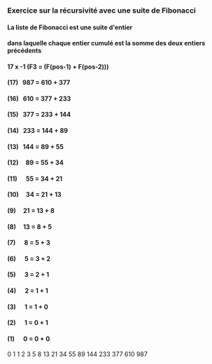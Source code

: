### Exercice sur la récursivité avec une suite de Fibonacci

#### La liste de Fibonacci est une suite d'entier
#### dans laquelle chaque entier cumulé est la somme des deux entiers précédents

#### 17 x -1 (F3  = (F(pos-1) + F(pos-2)))

#### (17) &nbsp;&nbsp;987  = 610 + 377
#### (16) &nbsp;&nbsp;610  = 377 + 233
#### (15) &nbsp;&nbsp;377  = 233 + 144
#### (14) &nbsp;&nbsp;233  = 144 + 89
#### (13) &nbsp;&nbsp;144  = 89 + 55
#### (12) &nbsp;&nbsp;&nbsp;&nbsp;89   = 55 + 34
#### (11) &nbsp;&nbsp;&nbsp;&nbsp;&nbsp;55   = 34 + 21
#### (10) &nbsp;&nbsp;&nbsp;&nbsp;34   = 21 + 13
#### (9)  &nbsp;&nbsp;&nbsp;&nbsp;21   = 13 + 8
#### (8)  &nbsp;&nbsp;&nbsp;&nbsp;13   = 8 + 5
#### (7)  &nbsp;&nbsp;&nbsp;&nbsp;&nbsp;8   = 5 + 3
#### (6)  &nbsp;&nbsp;&nbsp;&nbsp;&nbsp;5   = 3 + 2
#### (5)  &nbsp;&nbsp;&nbsp;&nbsp;&nbsp;3   = 2 + 1
#### (4)  &nbsp;&nbsp;&nbsp;&nbsp;&nbsp;2   = 1 + 1
#### (3)  &nbsp;&nbsp;&nbsp;&nbsp;&nbsp;1   = 1 + 0
#### (2)  &nbsp;&nbsp;&nbsp;&nbsp;&nbsp;1   = 0 + 1
#### (1)  &nbsp;&nbsp;&nbsp;&nbsp;&nbsp;0   = 0 + 0

0  1  1  2  3  5  8  13  21  34  55  89  144  233  377  610  987

